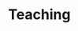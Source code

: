 ---
# An instance of the Experience widget.
# Documentation: https://wowchemy.com/docs/page-builder/
widget: experience

# This file represents a page section.
headless: true

# Order that this section appears on the page.
weight: 100

title: Teaching
subtitle:

# Date format for experience
#   Refer to https://wowchemy.com/docs/customization/#date-format
date_format: Jan 2006

# Experiences.
#   Add/remove as many `experience` items below as you like.
#   Required fields are `title`, `company`, and `date_start`.
#   Leave `date_end` empty if it's your current employer.
#   Begin multi-line descriptions with YAML's `|2-` multi-line prefix.
experience:
  - title: Instructor, Introduction to Brain and Cognitive Science
    company: 'Brain and Cognitive Science 100'
    company_url: ''
    company_logo: ''
    location: University of Illinois at Urbana-Champaign
    date_start: '2021-08-23'
    date_end: '2021-12-23'
    description: |2-
        * Added to University 'List of Teachers Ranked as Excellent by Their Students'
        * Select student evaluations:
          * "Emily did a fantastic job at simplifying complex topics so that all the students can understand. She taught at a very reasonable pace and always looked to clarify things if students seemed confused. She is by far one of the best teachers/TAs I've had over the course of my education."
          * "Emily. She was great and probably the best TA that I have ever had. I have nothing but praise for her and her teaching style. She is always able to break something down for the class and constantly walks around during lab to ensure that if we have any questions we can ask them. More TAs need to be like her!"
  
  - title: Instructor, Cognitive Processes
    company: 'Psychology 134'
    company_url: ''
    company_logo: ''
    location: University of California, Riverside
    date_start: '2019-01-07'
    date_end: '2019-03-22'
    description: |2-
        * Select student evaluations:
          * "I've had Emily in a couple of discussions. Shes always been a great TA and was always very charismatic and knowledgable of the material. She has great energy and seems very motivated to teach the material. She definitely knows her stuff and finds the best and most efficient way for us to learn the material. I like how she always relates the content to real life situations making it a lot easier to memorize. Thank you, Emily!"
          * "Emily is the reason of why I have been able to pass a previous class and allowed me to have a better understanding of this class. She has always been so incredibly patient through my continuous questions. Her constant helpful examples were the reason that I always was able leave office hours more confidently in my abilities than I came in. No matter how many times she had to reexplained she never seemed angry of frustrated with me and that was a great assistant. I greatly thank her for all the assistance."
          
  - title: Instructor, The Brain and Behavior
    company: 'Psychology 110'
    company_url: ''
    company_logo: ''
    location: University of California, Riverside
    date_start: '2017-07-31'
    date_end: '2018-03-16'
    description: |2-
        * Taught the course for three academic quarters (Summer 2017, Winter 2018, Summer 2018)
        * Select student evaluations:
          * "It has been a pleasure having Emily as TA for psych 110. Having a class such as 110 been so science focus created uncertainty on my success. But, even so, Emily has an amazing, helpful, imaginative teaching style that I wish I would have had in each an every one of the classes of my entire college career. Every single one of her examples helped make the material more relatable and thus understandable. Never in my 4 years in UCR have I written a comment on the ieval. Now you see how truly gratifying is haveing a TA like Emily."
          * "Emily is by far one of the best SI's I have had at UCR. She definitely knows what she is talking about, has so much passion in what she does. She uses analogies so that her students can have a better understanding of the material, which was extremely helpful! She took time to check for comprehension as well as answering any questions that were asked during discussion. Her revised slides were great and also very, very helpful. Great attitude every morning. Honestly, couldn't wait to go to discussion because I knew she would clarify any questions or hesitations I had encountered during lecture."
          
  - title: Instructor, Bilingual Minds and Brains
    company: 'Psychology 049'
    company_url: ''
    company_logo: ''
    location: University of California, Riverside
    date_start: '2017-09-28'
    date_end: '2018-12-10'
    description: |2-
        * Taught the course for two academic quarters (Fall 2017, Fall 2018)
        * Select student evaluations:
          * "Emily made the class very exciting and interesting. She is extremely knowledgeable on every topic we go over in lexture. She is always enthusiastic and keeps the class involved. She encourages participation and genuinely wants every student to do well. She has been one of the best TAs I've had at UCR."
          * "She did an extremely good job teaching the material each discussion, as well as clarifying any confusion any one of her students had. She provided a safe environment for everyone and encouraged us to participate in a very nice and encouraging way. She did an effective job of using the slides that had the material that was being taught and knew very well what she was talking about. I looked forward to going to class because I knew that she'd be able to help and clear any confusion any time."
          
  
design:
  columns: '2'
---